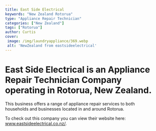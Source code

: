 ```yaml
---
title: East Side Electrical
keywords: "New Zealand Rotorua"
type: "Appliance Repair Technician"
categories: ["New Zealand"]
tags: ["Rotorua"]
author: Curtis
cover:
 image: /img/laundryappliance/369.webp
 alt: 'NewZealand from eastsideelectrical'
---
```


# East Side Electrical is an Appliance Repair Technician Company operating in Rotorua, New Zealand.

This business offers a range of appliance repair services to both households and businesses located in and around Rotorua.



To check out this company you can view their website here: www.eastsideelectrical.co.nz/.
